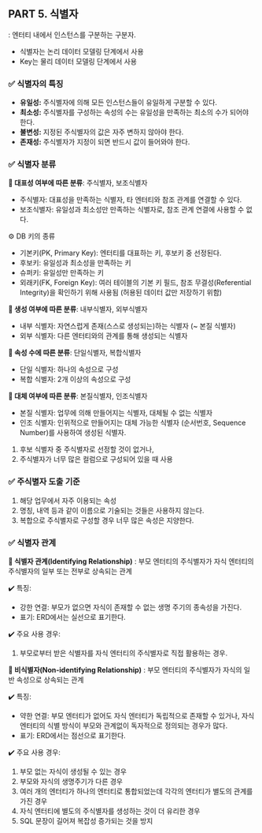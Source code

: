 ## PART 5. 식별자
: 엔터티 내에서 인스턴스를 구분하는 구분자.

- 식별자는 논리 데이터 모델링 단계에서 사용
- Key는 물리 데이터 모델링 단계에서 사용

### ✅ 식별자의 특징
- **유일성:** 주식별자에 의해 모든 인스턴스들이 유일하게 구분할 수 있다.
- **최소성:** 주식별자를 구성하는 속성의 수는 유일성을 만족하는 최소의 수가 되어야 한다.
- **불변성:** 지정된 주식별자의 값은 자주 변하지 않아야 한다.
- **존재성:** 주식별자가 지정이 되면 반드시 값이 들어와야 한다.

### ✅ 식별자 분류
**🔹 대표성 여부에 따른 분류**: 주식별자, 보조식별자

- 주식별자: 대표성을 만족하는 식별자, 타 엔터티와 참조 관계를 연결할 수 있다.
- 보조식별자: 유일성과 최소성만 만족하는 식별자로, 참조 관계 연결에 사용할 수 없다.

⚙️ DB 키의 종류
- 기본키(PK, Primary Key): 엔터티를 대표하는 키, 후보키 중 선정된다.
- 후보키: 유일성과 최소성을 만족하는 키
- 슈퍼키: 유일성만 만족하는 키
- 외래키(FK, Foreign Key): 여러 테이블의 기본 키 필드,
  참조 무결성(Referential Integrity)을 확인하기 위해 사용됨 (허용된 데이터 값만 저장하기 위함)

**🔹 생성 여부에 따른 분류**: 내부식별자, 외부식별자

- 내부 식별자: 자연스럽게 존재(스스로 생성되는)하는 식별자 (~ 본질 식별자)
- 외부 식별자: 다른 엔터티와의 관계를 통해 생성되는 식별자

**🔹 속성 수에 따른 분류**: 단일식별자, 복합식별자

- 단일 식별자: 하나의 속성으로 구성
- 복합 식별자: 2개 이상의 속성으로 구성

**🔹 대체 여부에 따른 분류**: 본질식별자, 인조식별자
- 본질 식별자: 업무에 의해 만들어지는 식별자, 대체될 수 없는 식별자
- 인조 식별자: 인위적으로 만들어지는 대체 가능한 식별자 (순서번호, Sequence Number)를 사용하여 생성된 식별자.
1) 후보 식별자 중 주식별자로 선정할 것이 없거나,
2) 주식별자가 너무 많은 컬럼으로 구성되어 있을 때 사용

### ✅ 주식별자 도출 기준
1. 해당 업무에서 자주 이용되는 속성
2. 명칭, 내역 등과 같이 이름으로 기술되는 것들은 사용하지 않는다.
3. 복합으로 주식별자로 구성할 경우 너무 많은 속성은 지양한다.

### ✅ 식별자 관계

**🔹 식별자 관계(Identifying Relationship)**
: 부모 엔터티의 주식별자가 자식 엔터티의 주식별자의 일부 또는 전부로 상속되는 관계

✔️ 특징:
- 강한 연결: 부모가 없으면 자식이 존재할 수 없는 생명 주기의 종속성을 가진다.
- 표기: ERD에서는 실선으로 표기한다.

✔️ 주요 사용 경우:
1. 부모로부터 받은 식별자를 자식 엔터티의 주식별자로 직접 활용하는 경우.

**🔹 비식별자(Non-identifying Relationship)**
: 부모 엔터티의 주식별자가 자식의 일반 속성으로 상속되는 관계

✔️ 특징:
- 약한 연결: 부모 엔터티가 없어도 자식 엔터티가 독립적으로 존재할 수 있거나,
  자식 엔터티의 식별 방식이 부모와 관계없이 독자적으로 정의되는 경우가 많다.
- 표기: ERD에서는 점선으로 표기한다.

✔️ 주요 사용 경우:
1. 부모 없는 자식이 생성될 수 있는 경우
2. 부모와 자식의 생명주기가 다른 경우
3. 여러 개의 엔터티가 하나의 엔터티로 통합되었는데 각각의 엔터티가 별도의 관계를 가진 경우
4. 자식 엔터티에 별도의 주식별자를 생성하는 것이 더 유리한 경우
5. SQL 문장이 길어져 복잡성 증가되는 것을 방지